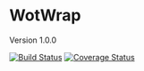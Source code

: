 WotWrap
==========

Version 1.0.0

[![Build Status](https://travis-ci.org/victor-lyan/wotwrap.svg?branch=master)](https://travis-ci.org/victor-lyan/wotwrap)
[![Coverage Status](https://coveralls.io/repos/github/victor-lyan/wotwrap/badge.svg?branch=master)](https://coveralls.io/github/victor-lyan/wotwrap?branch=master)